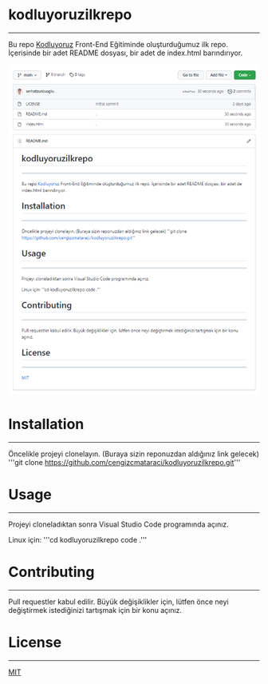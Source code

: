 # kodluyoruzilkrepo
---
Bu repo [Kodluyoruz](https://www.kodluyoruz.org/) Front-End Eğitiminde oluşturduğumuz ilk repo. İçerisinde bir adet README dosyası, bir adet de index.html barındırıyor.

![Proje Resmi](first-repo.png)

# Installation
---
Öncelikle projeyi clonelayın. (Buraya sizin reponuzdan aldığınız link gelecek)
'''git clone https://github.com/cengizcmataraci/kodluyoruzilkrepo.git'''

# Usage
---
Projeyi cloneladıktan sonra Visual Studio Code programında açınız.

Linux için:
'''cd kodluyoruzilkrepo
code .'''

# Contributing
---
Pull requestler kabul edilir. Büyük değişiklikler için, lütfen önce neyi değiştirmek istediğinizi tartışmak için bir konu açınız.

# License
---
[MIT](https://choosealicense.com/licenses/mit/)